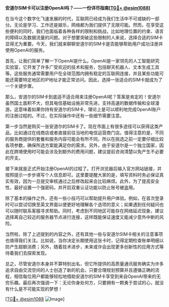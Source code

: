 **安道尔SIM卡可以注册OpenAI吗？——一份详尽指南[[TG💪+ @esim1088](https://t.me/s/esim1088)]**

在当今这个数字化飞速发展的时代，互联网已经成为我们生活中不可或缺的一部分。无论是学习、工作还是娱乐，网络都为我们提供了无限可能。然而，在享受这些便利的同时，我们也面临着各种各样的限制和挑战，比如地理位置的约束、语言的障碍以及数据流量的问题。对于想要突破这些限制的人来说，选择合适的SIM卡显得尤为重要。今天，我们就来聊聊安道尔的SIM卡是否能够帮助用户成功注册并使用OpenAI的服务。

首先，让我们简单了解一下OpenAI是什么。OpenAI是一家领先的人工智能研究实验室，它开发了许多广受欢迎的技术和服务，包括聊天机器人、文本生成工具等。这些服务通常需要用户在全球范围内拥有稳定的互联网连接，并且某些功能可能还需要特定地区的IP地址才能正常访问。因此，选择一张适合的SIM卡就成为了一个关键步骤。

那么，安道尔的SIM卡到底适不适合用来注册OpenAI呢？答案是肯定的！安道尔虽然国土面积不大，但其电信基础设施非常先进，支持高速的数据传输和全球漫游。这意味着如果你持有安道尔的SIM卡，理论上是可以顺利地完成OpenAI账户的注册过程的。不过，在实际操作中还有一些细节需要注意。

第一步当然是购买一张安道尔的SIM卡了。现在市面上有很多途径可以获得这类产品，比如通过在线商店或者直接前往当地的电信运营商门店。值得注意的是，不同的服务商提供的套餐和服务内容可能会有所不同，所以在挑选之前一定要仔细比较各项参数，确保所选方案能满足你的需求。另外，由于安道尔是一个独立国家，因此在跨境使用时可能会涉及到额外的费用问题，建议提前咨询清楚以免产生不必要的开支。

接下来就是正式开始注册OpenAI的过程了。打开浏览器后输入官方网站链接，并按照提示一步步填写个人信息即可。这里要提醒大家的是，填写资料时务必保证真实有效，因为一旦提交审核通过之后修改起来会比较麻烦。此外，为了提高安全性，最好设置一个强密码，并开启双重认证功能以防止账号被盗用。

除了基本的操作之外，还有一些小技巧可以帮助提升用户体验。例如，在首次登录时可以尝试切换至英文界面以便更好地理解各个选项的意义；如果遇到任何疑问也可以随时联系客服寻求帮助。同时，考虑到不同地区可能存在网络延迟现象，建议选择离自己较近的服务器节点进行连接，这样既能保证速度又能减少意外中断的风险。

当然啦，除了上述提到的内容之外，还有其他一些与安道尔SIM卡相关的注意事项也值得我们关注。比如说，当你决定长期使用这张卡时，记得定期检查账单明细以防产生超额消费；另外，随着技术进步，未来或许会出现更多创新性的应用方式等待着我们去探索发现。

总之，尽管安道尔本身并不算特别出名，但它所提供的高质量通讯服务确实为许多追求自由交流空间的人士创造了新的机会。只要合理规划预算并且遵循正确的流程，相信每位用户都能够轻松地借助安道尔的SIM卡享受到来自OpenAI带来的无穷乐趣。最后再次强调一下：无论你身处何方，只要拥有一颗勇于尝试的心，就没有什么是不可能实现的梦想！

[[TG💪+ @esim1088](https://t.me/s/esim1088) ![Image](https://i.postimg.cc/4NQfJmqS/Snipaste-2025-05-13-00-14-12.png)]